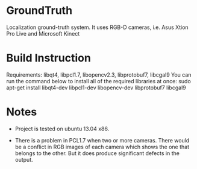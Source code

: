 GroundTruth
===========

Localization ground-truth system. It uses RGB-D cameras, i.e. Asus Xtion Pro Live and Microsoft Kinect

Build Instruction
===========

Requirements: libqt4, libpcl1.7, libopencv2.3, libprotobuf7, libcgal9
You can run the command below to install all of the required libraries at once:
  sudo apt-get install libqt4-dev libpcl1-dev libopencv-dev libprotobuf7 libcgal9

Notes
===========
- Project is tested on ubuntu 13.04 x86.

- There is a problem in PCL1.7 when two or more cameras.
  There would be a conflict in RGB images of each camera
  which shows the one that belongs to the other. But it does 
  produce significant defects in the output.

